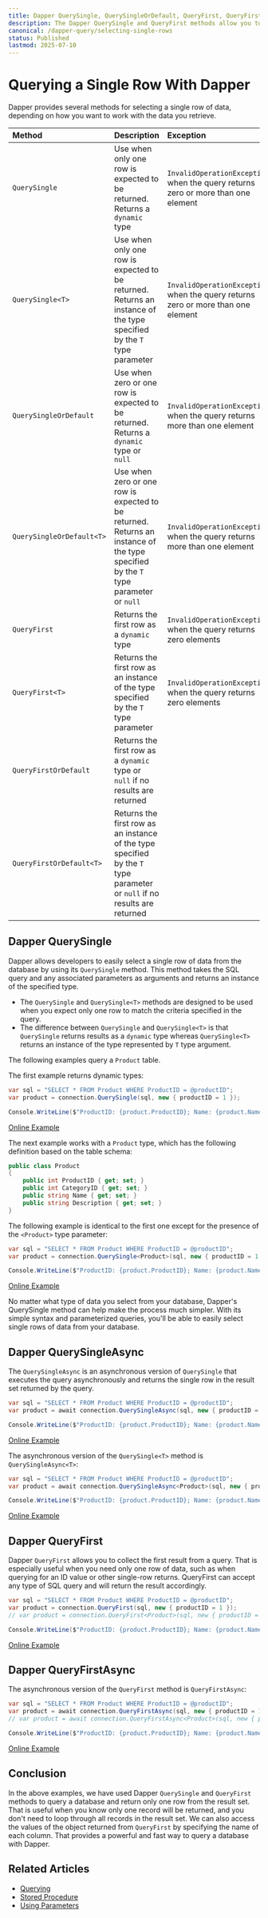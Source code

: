 ```yaml
---
title: Dapper QuerySingle, QuerySingleOrDefault, QueryFirst, QueryFirstOrDefault
description: The Dapper QuerySingle and QueryFirst methods allow you to return a single row of data and map it to a dynamic object or the generic entity type.
canonical: /dapper-query/selecting-single-rows
status: Published
lastmod: 2025-07-10
---
```


# Querying a Single Row With Dapper

Dapper provides several methods for selecting a single row of data, depending on how you want to work with the data you retrieve. 

| Method | Description | Exception |
|:---|:---|:---|
|`QuerySingle` | Use when only one row is expected to be returned. Returns a `dynamic` type | `InvalidOperationException`, when the query returns zero or more than one element |
|`QuerySingle<T>` | Use when only one row is expected to be returned. Returns an instance of the type specified by the `T` type parameter | `InvalidOperationException`, when the query returns zero or more than one element |
|`QuerySingleOrDefault` | Use when zero or one row is expected to be returned. Returns a `dynamic` type or `null` | `InvalidOperationException`, when the query returns more than one element |
|`QuerySingleOrDefault<T>` | Use when zero or one row is expected to be returned. Returns an instance of the type specified by the `T` type parameter or `null` | `InvalidOperationException`, when the query returns more than one element |
|`QueryFirst` | Returns the first row as a `dynamic` type | `InvalidOperationException`, when the query returns zero elements |
|`QueryFirst<T>` | Returns the first row as an instance of the type specified by the `T` type parameter | `InvalidOperationException`, when the query returns zero elements |
|`QueryFirstOrDefault` | Returns the first row as a `dynamic` type or `null` if no results are returned |   |
|`QueryFirstOrDefault<T>` | Returns the first row as an instance of the type specified by the `T` type parameter or `null` if no results are returned|    |

## Dapper QuerySingle

Dapper allows developers to easily select a single row of data from the database by using its `QuerySingle` method. This method takes the SQL query and any associated parameters as arguments and returns an instance of the specified type.

 - The `QuerySingle` and `QuerySingle<T>` methods are designed to be used when you expect only one row to match the criteria specified in the query. 
 - The difference between `QuerySingle` and `QuerySingle<T>` is that `QuerySingle` returns results as a  `dynamic` type whereas `QuerySingle<T>` returns an instance of the type represented by `T` type argument. 

The following examples query a `Product` table.

The first example returns dynamic types:

```csharp
var sql = "SELECT * FROM Product WHERE ProductID = @productID";
var product = connection.QuerySingle(sql, new { productID = 1 });

Console.WriteLine($"ProductID: {product.ProductID}; Name: {product.Name}");
```

[Online Example](https://dotnetfiddle.net/GIUai9)

The next example works with a `Product` type, which  has the following definition based on the table schema:

```csharp
public class Product
{
	public int ProductID { get; set; }
	public int CategoryID { get; set; }
	public string Name { get; set; }
	public string Description { get; set; }		
}
```

The following example is identical to the first one except for the presence of the `<Product>` type parameter:

```csharp
var sql = "SELECT * FROM Product WHERE ProductID = @productID";
var product = connection.QuerySingle<Product>(sql, new { productID = 1 });

Console.WriteLine($"ProductID: {product.ProductID}; Name: {product.Name}");
```

[Online Example](https://dotnetfiddle.net/Wq1NAZ)

No matter what type of data you select from your database, Dapper's QuerySingle method can help make the process much simpler. With its simple syntax and parameterized queries, you'll be able to easily select single rows of data from your database. 

## Dapper QuerySingleAsync

The `QuerySingleAsync` is an asynchronous version of `QuerySingle` that executes the query asynchronously and returns the single row in the result set returned by the query.

```csharp
var sql = "SELECT * FROM Product WHERE ProductID = @productID";
var product = await connection.QuerySingleAsync(sql, new { productID = 1 });

Console.WriteLine($"ProductID: {product.ProductID}; Name: {product.Name}");
```

[Online Example](https://dotnetfiddle.net/LDe6ah)

The asynchronous version of the `QuerySingle<T>`  method is `QuerySingleAsync<T>`:

```csharp
var sql = "SELECT * FROM Product WHERE ProductID = @productID";
var product = await connection.QuerySingleAsync<Product>(sql, new { productID = 1 });

Console.WriteLine($"ProductID: {product.ProductID}; Name: {product.Name}");
```

[Online Example](https://dotnetfiddle.net/Cyocky)

## Dapper QueryFirst

Dapper `QueryFirst` allows you to collect the first result from a query. That is especially useful when you need only one row of data, such as when querying for an ID value or other single-row returns. QueryFirst can accept any type of SQL query and will return the result accordingly. 

```csharp
var sql = "SELECT * FROM Product WHERE ProductID = @productID";
var product = connection.QueryFirst(sql, new { productID = 1 });
// var product = connection.QueryFirst<Product>(sql, new { productID = 1 });

Console.WriteLine($"ProductID: {product.ProductID}; Name: {product.Name}");
```

[Online Example](https://dotnetfiddle.net/lfknXe)

## Dapper QueryFirstAsync

The asynchronous version of the `QueryFirst`  method is `QueryFirstAsync`:

```csharp
var sql = "SELECT * FROM Product WHERE ProductID = @productID";
var product = await connection.QueryFirstAsync(sql, new { productID = 1 });
// var product = await connection.QueryFirstAsync<Product>(sql, new { productID = 1 });

Console.WriteLine($"ProductID: {product.ProductID}; Name: {product.Name}");
```

[Online Example](https://dotnetfiddle.net/PqnUr6)

## Conclusion

In the above examples, we have used Dapper `QuerySingle` and `QueryFirst` methods to query a database and return only one row from the result set. That is useful when you know only one record will be returned, and you don't need to loop through all records in the result set. We can also access the values of the object returned from `QueryFirst` by specifying the name of each column. That provides a powerful and fast way to query a database with Dapper.

## Related Articles

- [Querying](/dapper-query)
- [Stored Procedure](/stored-procedures)
- [Using Parameters](/parameters)